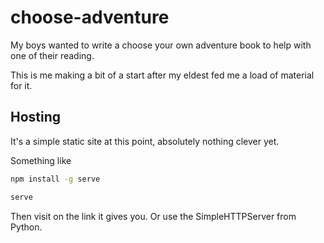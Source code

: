 # choose-adventure

My boys wanted to write a choose your own adventure book to help with one of their reading.

This is me making a bit of a start after my eldest fed me a load of material for it.

## Hosting
It's a simple static site at this point, absolutely nothing clever yet.

Something like

```bash
npm install -g serve

serve
```

Then visit on the link it gives you. Or use the SimpleHTTPServer from Python.
